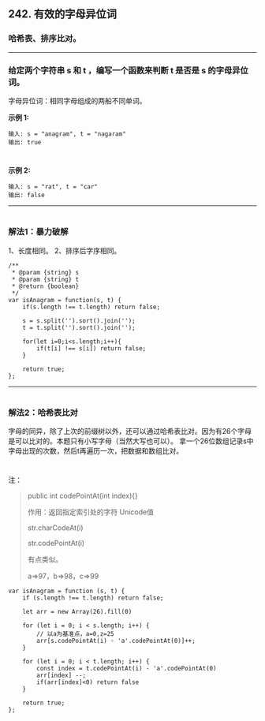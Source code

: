 
## 242. 有效的字母异位词
### 哈希表、排序比对。
***

###  **给定两个字符串 s 和 t ，编写一个函数来判断 t 是否是 s 的字母异位词。** 
字母异位词：相同字母组成的两船不同单词。


**示例 1:**

```
输入: s = "anagram", t = "nagaram"
输出: true
```
# 
**示例 2:**

```
输入: s = "rat", t = "car"
输出: false
```

--- 

#
### **解法1：暴力破解**
1、长度相同。
2、排序后字序相同。

```
/**
 * @param {string} s
 * @param {string} t
 * @return {boolean}
 */
var isAnagram = function(s, t) {
    if(s.length !== t.length) return false;

    s = s.split('').sort().join('');
    t = t.split('').sort().join('');

    for(let i=0;i<s.length;i++){
        if(t[i] !== s[i]) return false;
    }

    return true;
};

```

--- 

#
### **解法2：哈希表比对**
字母的同异，除了上次的前缀树以外，还可以通过哈希表比对。因为有26个字母是可以比对的。本题只有小写字母（当然大写也可以）。
拿一个26位数组记录s中字母出现的次数，然后t再遍历一次，把数据和数组比对。
#  
注：

> public int codePointAt(int index){}
>
> 作用：返回指定索引处的字符 Unicode值
>
> str.charCodeAt(i)
>
> str.codePointAt(i)
>
> 有点类似。
>
> a=>97，b=>98，c=>99

```
var isAnagram = function (s, t) {
    if (s.length !== t.length) return false;

    let arr = new Array(26).fill(0)

    for (let i = 0; i < s.length; i++) {
        // 以a为基准点，a=0,z=25
        arr[s.codePointAt(i) - 'a'.codePointAt(0)]++;
    }

    for (let i = 0; i < t.length; i++) {
        const index = t.codePointAt(i) - 'a'.codePointAt(0)
        arr[index] --;
        if(arr[index]<0) return false
    }

    return true;
};

```

